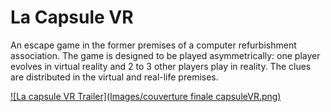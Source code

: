# La Capsule VR
An escape game in the former premises of a computer refurbishment association. The game is designed to be played asymmetrically: one player evolves in virtual reality and 2 to 3 other players play in reality. The clues are distributed in the virtual and real-life premises.

[![La capsule VR Trailer](Images/couverture finale capsuleVR.png)](https://youtube.com/shorts/rSXJu_0oGzc)
